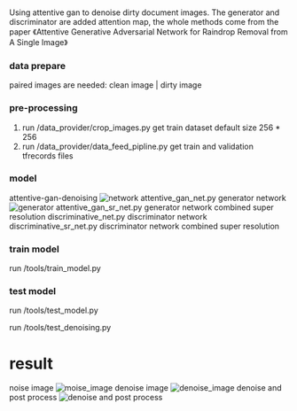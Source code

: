 ###
Using attentive gan to denoise dirty document images. The generator and discriminator are added attention map, the whole methods come from the paper 《Attentive Generative Adversarial Network for Raindrop Removal from A Single Image》

### data prepare
paired images are needed: clean image | dirty image

### pre-processing
1. run /data_provider/crop_images.py  get train dataset default size 256 * 256
2. run /data_provider/data_feed_pipline.py get train and validation tfrecords files

### model
attentive-gan-denoising
![network](https://github.com/yanqiAI/attentive-gan-denoising/blob/master/img/network.png)
attentive_gan_net.py generator network 
![generator](https://github.com/yanqiAI/attentive-gan-denoising/blob/master/img/generator.png)
attentive_gan_sr_net.py generator network combined super resolution
discriminative_net.py discriminator network
discriminative_sr_net.py discriminator network combined super resolution

 
### train model

run /tools/train_model.py

### test model
run /tools/test_model.py 

run /tools/test_denoising.py

# result
noise image ![moise_image](https://github.com/yanqiAI/attentive-gan-denoising/blob/master/test_results/src_img.png)
denoise image ![denoise_image](https://github.com/yanqiAI/attentive-gan-denoising/blob/master/test_results/denoising_ret.png)
denoise and post process ![denoise and post process](https://github.com/yanqiAI/attentive-gan-denoising/blob/master/test_results/denoising_ret_post.png)
